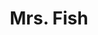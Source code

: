 ---
layout: place
title: "Mrs. Fish"
permalink: /california/los-angeles/mrs-fish.html
stateAbbr: CA
stateName: California
cityName: Los Angeles
seo:
  name: "Mrs. Fish"
  type: Restaurant
  links: http://www.mrsfish.com/
description: "Japanese plates, sushi & whisky are presented in a contemporary space accented by colorful artwork. Mrs. Fish serves delicious sushi in Los Angeles, California. Try fresh Japanese dishes for a great dining experience. Available for takeout, delivery, and dinner."
place_id: ChIJITfiK7XHwoARG6IDkwlSETI
photos:
  - name: >-
      places/ChIJITfiK7XHwoARG6IDkwlSETI/photos/AeeoHcJPTeoBfGE4-OBpOHURKarKpf3up7IfkDsekWG7li9Sx7exCSWVBadzRjPhTD91k3KW7OVdMJMHG-nZhopl4R2T3H-yUpIsj0ZKHQSII_d69ueSIWKQ9uPTksAPtNxHGPWHCWW9onXxc75eRf7XjRhY4YBRACgGldMtKnweTRLbg2hNO_2J3WpzLIcgUa9xsmBFv6ZGaFA4Uyc3-ZDMu0WoHoUWLro1BMt0HXF9lzylT5ITOCUwb99jkKmh-aKFkJLO6CBI_skZamzsSInrq9eydB21nMFFnEL285Ntju23QA
    widthPx: 4800
    heightPx: 3200
    authorAttributions:
      - displayName: Mrs. Fish
        uri: https://maps.google.com/maps/contrib/115781503777530652196
        photoUri: >-
          https://lh3.googleusercontent.com/a-/ALV-UjXGXFkS4rFfywSum4TVjF2GzZNgk2xBZJUtGMA9ARfhbMfdxps=s100-p-k-no-mo
    flagContentUri: >-
      https://www.google.com/local/imagery/report/?cb_client=maps_api_places.places_api&image_key=!1e10!2sAF1QipMteAhEL8jJMYrwqsPW3zAE36RFgjve9aeARGqF&hl=en-US
    googleMapsUri: >-
      https://www.google.com/maps/place//data=!3m4!1e2!3m2!1sAF1QipMteAhEL8jJMYrwqsPW3zAE36RFgjve9aeARGqF!2e10!4m2!3m1!1s0x80c2c7b52be23721:0x321152099303a21b
  - name: >-
      places/ChIJITfiK7XHwoARG6IDkwlSETI/photos/AeeoHcJslUELueqzWqdTD9XZdbbBMtSjKfUFZL784tpolpvivvbYTkse9kxqV9w4Gd4LsmPXcKoAgL4_m0TuaVfbhc9tvqDIOWOZs8_Y1epOurZnBrxO4RughDfihRxnxXKTyqQFGBIwgGINt-0lComrTCDVTSw4CNaiznTxbbOsEro1E4SZeVOjPv7LJIrN5plbrHAhLhEC1e40bDNU9bNn0cTKCrLy5v5CX3eePfVhNv560-6bph0G_mEMEu5ugBZbX0wW4OeRXaIcY7iwXG0AK0m3MEc-nAQ-shLq1-yUWTNL5A
    widthPx: 4550
    heightPx: 3172
    authorAttributions:
      - displayName: Mrs. Fish
        uri: https://maps.google.com/maps/contrib/115781503777530652196
        photoUri: >-
          https://lh3.googleusercontent.com/a-/ALV-UjXGXFkS4rFfywSum4TVjF2GzZNgk2xBZJUtGMA9ARfhbMfdxps=s100-p-k-no-mo
    flagContentUri: >-
      https://www.google.com/local/imagery/report/?cb_client=maps_api_places.places_api&image_key=!1e10!2sAF1QipPcfxMW2x4AQMUhysIrg6MjHnZVh8QTVg2nSF0k&hl=en-US
    googleMapsUri: >-
      https://www.google.com/maps/place//data=!3m4!1e2!3m2!1sAF1QipPcfxMW2x4AQMUhysIrg6MjHnZVh8QTVg2nSF0k!2e10!4m2!3m1!1s0x80c2c7b52be23721:0x321152099303a21b
  - name: >-
      places/ChIJITfiK7XHwoARG6IDkwlSETI/photos/AeeoHcLgpmMeymj_mC5vH5WB9jlaXkrp8l6Xyhk34VtNujq1P3NdtNR0Rmc6YSTXLnwjI22MAXzQnG7PexukV-pG9cQ7hN4hpp7nKquuH-pBZwHzpbsi8pi9cjfFr67hU9LKoYad9l9jP8q6TRXGTm1MwShD0mZMj5_VBEwz-OimeHKOm9d8D5dQNnBv8X3cYdkJBTxcfYp2rkvMvc-8lh4S2SsKpy5RTpG_7ZCm9gdw5PpadiJRR2k2xnYmL-oJmy60YWxDTiKR2KBPLKiJgAv6b6Z1k1CgmmfDsNbpqbDcgGH3P8KOVDbjfg0ZBy0IhB351d5koySnQR46EqH-_SWxXn2Yt6UjIJmK3tHf_5XQ9xLlqp2f7DYzEL7HdlOena6GpVvCMJopzsSSv4zyEov7AJq_1uBuVev9YhNhC6TIOQyzjQ
    widthPx: 3024
    heightPx: 4032
    authorAttributions:
      - displayName: Chaz Nezha
        uri: https://maps.google.com/maps/contrib/116327708800027590391
        photoUri: >-
          https://lh3.googleusercontent.com/a-/ALV-UjWSKmEe1RufuGCLiSlCwUHxSn9IpaaQPA_JOOkNo43VCjBsD551=s100-p-k-no-mo
    flagContentUri: >-
      https://www.google.com/local/imagery/report/?cb_client=maps_api_places.places_api&image_key=!1e10!2sCIHM0ogKEICAgMDA4NKqYA&hl=en-US
    googleMapsUri: >-
      https://www.google.com/maps/place//data=!3m4!1e2!3m2!1sCIHM0ogKEICAgMDA4NKqYA!2e10!4m2!3m1!1s0x80c2c7b52be23721:0x321152099303a21b
  - name: >-
      places/ChIJITfiK7XHwoARG6IDkwlSETI/photos/AeeoHcLaq3nKaSNZIT14W-i2_1XGXiDqkLODSWg0RnVqvBkFxzmGVJGFpDSewir3jha8PG-lfhTSNLFtfo7uyd1vzsvor7jpMmh2ZxEG4g1kY5N3qOl2hGe_xyoBaztDz2HOaxbZQGBsOZBkR8-6Nw3tz3JgZ9kbedaGJzFpIDQtvOwDIYUq_CnF-fgjOyZ0Z2O3Znc4_UohZ9zwfg1vlwomMYKe4B49fmv_uxHTo9l362tEsgGTNY7YUbN8-_kcxBL7FmjwdeudrgxUSERddWOumNJbuE3MrmyV0lGP1jDgrf69VX_6GvAfT0hpjDS-NcM7NC4lKfV6Dhk9YSeurjDcqPnFx8toNyppAVM3E7zwq_sg2EGir_C1OfnfYZRqTayS7NQhv5PITzFYZpJHDTnz9eUulMVy4QoBJ9TYYSXKXZc
    widthPx: 4000
    heightPx: 2252
    authorAttributions:
      - displayName: Jo Max
        uri: https://maps.google.com/maps/contrib/118346101002945333294
        photoUri: >-
          https://lh3.googleusercontent.com/a/ACg8ocL9r9VyzhMLo6GWj73eS9-xqv2cSQ56VWKX3BWQnY5WUa7UvA=s100-p-k-no-mo
    flagContentUri: >-
      https://www.google.com/local/imagery/report/?cb_client=maps_api_places.places_api&image_key=!1e10!2sCIHM0ogKEICAgICzkeCKDg&hl=en-US
    googleMapsUri: >-
      https://www.google.com/maps/place//data=!3m4!1e2!3m2!1sCIHM0ogKEICAgICzkeCKDg!2e10!4m2!3m1!1s0x80c2c7b52be23721:0x321152099303a21b
  - name: >-
      places/ChIJITfiK7XHwoARG6IDkwlSETI/photos/AeeoHcIshCEDcNsg5o2BcH6ulQ-3V7udQP_LGPOm3bN8pNj8IvIJ5I1oQvfOZcOaAMhdnE9D8dmicm_S6zyIlSZVASLXJtsZ2Ic96u7--cCZRC0N4evcnhk-A1XL53vDCEE8bAtMxJRfpUZl5tsPbiNcN9lu0Egzdov2N712Pzr_gPfJa-M9tnrJmcfJ_bm56AfY0nWmOsPCF7pMEde0NRuUhQn8Kz5wcRmWqkA9Yl0x2B8Tuy41lkf8ZJw2lSU-YPnHTf3-c-_vkOG7RFEiQ-eDU76LL8BZpCZO9_N-kG29mOFH3w8au6xhqTgbxM7HFeKwOHzQAGO3MMO6LjNgixE9ibijJ3Qf8vgkAEWfQnfvawjySuVh-iQtXk-42I4CviCgCeGfBQgHmPGDDmfA4I0WUxKz1Ra_QgW6A7AGopkVEPz4ppA_
    widthPx: 4000
    heightPx: 2252
    authorAttributions:
      - displayName: E. Dominic Black
        uri: https://maps.google.com/maps/contrib/113056801039421773205
        photoUri: >-
          https://lh3.googleusercontent.com/a-/ALV-UjVjPTf7nVLcI6vOOWe9_BjR7dfv08M7-VkndUkJkiVauQj-T9BV=s100-p-k-no-mo
    flagContentUri: >-
      https://www.google.com/local/imagery/report/?cb_client=maps_api_places.places_api&image_key=!1e10!2sCIHM0ogKEICAgICr_p7U2QE&hl=en-US
    googleMapsUri: >-
      https://www.google.com/maps/place//data=!3m4!1e2!3m2!1sCIHM0ogKEICAgICr_p7U2QE!2e10!4m2!3m1!1s0x80c2c7b52be23721:0x321152099303a21b
  - name: >-
      places/ChIJITfiK7XHwoARG6IDkwlSETI/photos/AeeoHcJLzK_fUvyOkgo2CBinj8OGKI6709zCTySqy1P_OnF9uD5ga4NEXXGiWhGnfjTiiF5HsmwsQqf4ZIJnYyR-VFbzJjrY0zJEFJZu45VGkE2KHjnwbX-WgKuzt-htK2lhmt4kJfJqAiHfWNYJQ4CwNzY9zw_dLG732wAuMpg79yWuCM8hIDIJHwzClo0hVYqmhvhf8bfTmuSruq4GGVep2VCCUe902z7XL_KpiR2UzqMU2in5wlPzHacQrG7pfo-PRfpPV6e7ywbwH4uv83GRkOLqBXFLcKzLbBRwpJjthX_p33P3fQ0Pa3is0SsIwY8ok3g0LSaQNYmcoscSnz9aIRTjO-0dHYOwvPAd7NCKIo0Nl4BUNLHabtAKce3oRGRAd1s3cLvenrcj1r6KglRwkmubLGc3aafz6nZ-XypTmu682WAd
    widthPx: 1000
    heightPx: 667
    authorAttributions:
      - displayName: William Cardoza
        uri: https://maps.google.com/maps/contrib/117828086802064938037
        photoUri: >-
          https://lh3.googleusercontent.com/a/ACg8ocKAaj4G8bilAgieweIznzRuoZMKvQaufLR6EmIjlZHplDlfSA=s100-p-k-no-mo
    flagContentUri: >-
      https://www.google.com/local/imagery/report/?cb_client=maps_api_places.places_api&image_key=!1e10!2sCIHM0ogKEICAgIDj6eeS_QE&hl=en-US
    googleMapsUri: >-
      https://www.google.com/maps/place//data=!3m4!1e2!3m2!1sCIHM0ogKEICAgIDj6eeS_QE!2e10!4m2!3m1!1s0x80c2c7b52be23721:0x321152099303a21b
  - name: >-
      places/ChIJITfiK7XHwoARG6IDkwlSETI/photos/AeeoHcIRDjIuQObdUQD4rwuAqnIhKUpUvlAGyxxhBSj1uO1aVcDXmGFkWUH-8u0Wk6yJXtV4hn83oe3tCMC1LDYyre-OS-GY1FgE4-9VtA8HPeHgbzDzlx3584VkrvU0NPkn0eTk3TjNDHPXaMmVQtHOWGRtNsFLlyro38sbQ80H8CWe9DzGVEExWtQbkCYhxYthb7T9etxf17nu7VQvTflAY37Ro59bV69FcUEAAD8HiM_TylKwUTSdy9ggCwYdOELO9C7CjtUuXigTRY2IKbVSvGS6tcI_X8klmWykp_BTMEsaaw
    widthPx: 4757
    heightPx: 3336
    authorAttributions:
      - displayName: Mrs. Fish
        uri: https://maps.google.com/maps/contrib/115781503777530652196
        photoUri: >-
          https://lh3.googleusercontent.com/a-/ALV-UjXGXFkS4rFfywSum4TVjF2GzZNgk2xBZJUtGMA9ARfhbMfdxps=s100-p-k-no-mo
    flagContentUri: >-
      https://www.google.com/local/imagery/report/?cb_client=maps_api_places.places_api&image_key=!1e10!2sAF1QipMZxvXKNA3O4TisVoy1ReEPLden3cgX7spHuWvS&hl=en-US
    googleMapsUri: >-
      https://www.google.com/maps/place//data=!3m4!1e2!3m2!1sAF1QipMZxvXKNA3O4TisVoy1ReEPLden3cgX7spHuWvS!2e10!4m2!3m1!1s0x80c2c7b52be23721:0x321152099303a21b
  - name: >-
      places/ChIJITfiK7XHwoARG6IDkwlSETI/photos/AeeoHcIr8Go80oGQm4xdamwwhcl6aPG8rbxYn90IVJ-FXPkpdD0zrIwMWi97aWWx99sGr_JXuf4JjYtPYq0gxR0a_XWjk3kypdGmCmACBmCb8iOJBKN-qXm7vuFJAfgCNz3hNsbufDKIc8hOEnc0ZbuVumiw4Ip3DXZxWc_7JKX4zxzbxEtpdAh5X8SVSTxupFUgp5HHPqNQGNeFptelhYFr1yf-ByEfpNxlSF3kM22Rd38sURBa1-_5X7Iee0Gxh3ubyJSFHLYeBDtRPrAtoLTZykr6OozVKcKxQ0ABKymlI4OZ-w
    widthPx: 4527
    heightPx: 3648
    authorAttributions:
      - displayName: Mrs. Fish
        uri: https://maps.google.com/maps/contrib/115781503777530652196
        photoUri: >-
          https://lh3.googleusercontent.com/a-/ALV-UjXGXFkS4rFfywSum4TVjF2GzZNgk2xBZJUtGMA9ARfhbMfdxps=s100-p-k-no-mo
    flagContentUri: >-
      https://www.google.com/local/imagery/report/?cb_client=maps_api_places.places_api&image_key=!1e10!2sAF1QipOeaRaQb-xDfDgXOgHhlsHWibUPy7RXToNdPI-n&hl=en-US
    googleMapsUri: >-
      https://www.google.com/maps/place//data=!3m4!1e2!3m2!1sAF1QipOeaRaQb-xDfDgXOgHhlsHWibUPy7RXToNdPI-n!2e10!4m2!3m1!1s0x80c2c7b52be23721:0x321152099303a21b
  - name: >-
      places/ChIJITfiK7XHwoARG6IDkwlSETI/photos/AeeoHcKZMcLYkPdZMMxO5flmk2wsESaAU5R_CYGQb4KVJbqpiJsXsbcmtWmX8neA3bLJEh-8qzuGZANX43vlCeL5hikqvfj-dtF83pVlqafzNeZJZGyxAYfR1SAPYXVhD8ptgnbuGD-EdEvcHQ33RLGEMHYHXNFLp1KcaVOIJybZprkLYUnBCpCRkMC8qo2Iuu1h2-EaXjbQ7Pzo6HAoIcBU9P93Cijt1yvYIp784CtB1Bp3xUrSjfpaC1DXXoYVEIB5uW3igoTkagzYlhe2jaTdUY4fzHhGG9PaGLETvh1uwgnM_5mNvSECzbUrggv9JJxL_YfBirX7Nj3_qIQQOGzc2Puf7aBO80voMLKvcPWYdp0WPzmj8TVxhgohhN1pniptViNFqtdJLEil7l_IHFcy02Lu6G3w9YX9IsExuTn3SACj44c
    widthPx: 3495
    heightPx: 2621
    authorAttributions:
      - displayName: Roy Cui
        uri: https://maps.google.com/maps/contrib/109531321803681212414
        photoUri: >-
          https://lh3.googleusercontent.com/a-/ALV-UjVI7LAxGd9Zn-iyvVtV-mdRUL8XG9T7Vldm67lt7edgOZ7zeY1b=s100-p-k-no-mo
    flagContentUri: >-
      https://www.google.com/local/imagery/report/?cb_client=maps_api_places.places_api&image_key=!1e10!2sCIHM0ogKEICAgICj1riL7wE&hl=en-US
    googleMapsUri: >-
      https://www.google.com/maps/place//data=!3m4!1e2!3m2!1sCIHM0ogKEICAgICj1riL7wE!2e10!4m2!3m1!1s0x80c2c7b52be23721:0x321152099303a21b
  - name: >-
      places/ChIJITfiK7XHwoARG6IDkwlSETI/photos/AeeoHcKmZ6jSM41VOhmzzlezWOOswYrF_ViU1_FXipX0CJSI-zN0ahvMLN_9Bu8lVMLT_xDphfWv93AiZdYIgryUNN0o4WH124SRc_jRakAK8uNONoyjBQTQ9WfJaV2A19GkVVH8VgjL8QgTASUj6mZphFvT7T1esOXEkhhsjvs4EG0SG2aWvzfG99lUHS8JE7WwjZXMzFA7Bk89wsH5HralzH29cKPfUktHUQSxbhD8PvJVOp209uVkOnKT4uz4MlPF80xT_a6X6TQOmKK9DiSZSKB8_XJtImfx4wMW22eFAuhG0A
    widthPx: 800
    heightPx: 533
    authorAttributions:
      - displayName: Mrs. Fish
        uri: https://maps.google.com/maps/contrib/115781503777530652196
        photoUri: >-
          https://lh3.googleusercontent.com/a-/ALV-UjXGXFkS4rFfywSum4TVjF2GzZNgk2xBZJUtGMA9ARfhbMfdxps=s100-p-k-no-mo
    flagContentUri: >-
      https://www.google.com/local/imagery/report/?cb_client=maps_api_places.places_api&image_key=!1e10!2sAF1QipPQKE7eoXvQWkIpU6WCIUM261a2PFsASwVq6shm&hl=en-US
    googleMapsUri: >-
      https://www.google.com/maps/place//data=!3m4!1e2!3m2!1sAF1QipPQKE7eoXvQWkIpU6WCIUM261a2PFsASwVq6shm!2e10!4m2!3m1!1s0x80c2c7b52be23721:0x321152099303a21b
address: 448 S Hill St, Los Angeles, CA 90013, USA
street: 448 S Hill St
city: Los Angeles
state: CA
zip: '90013'
country: USA
neighborhood: Downtown Los Angeles
latitude: '34.048889'
longitude: '-118.251490'
accessibility_options:
  wheelchairAccessibleParking: true
  wheelchairAccessibleEntrance: false
  wheelchairAccessibleRestroom: true
  wheelchairAccessibleSeating: true
business_status: OPERATIONAL
name: Mrs. Fish
google_maps_links:
  directionsUri: >-
    https://www.google.com/maps/dir//''/data=!4m7!4m6!1m1!4e2!1m2!1m1!1s0x80c2c7b52be23721:0x321152099303a21b!3e0
  placeUri: https://maps.google.com/?cid=3607754977575150107
  writeAReviewUri: >-
    https://www.google.com/maps/place//data=!4m3!3m2!1s0x80c2c7b52be23721:0x321152099303a21b!12e1
  reviewsUri: >-
    https://www.google.com/maps/place//data=!4m4!3m3!1s0x80c2c7b52be23721:0x321152099303a21b!9m1!1b1
  photosUri: >-
    https://www.google.com/maps/place//data=!4m3!3m2!1s0x80c2c7b52be23721:0x321152099303a21b!10e5
primary_type: Restaurant
opening_hours:
  regular: null
  current: null
secondary_opening_hours:
  regular:
    weekdayDescriptions: null
    type: null
  current:
    weekdayDescriptions: null
    type: null
phone: (213) 873-4444
price_level: PRICE_LEVEL_MODERATE
price_range: $50 &ndash; $100
rating: '4.4'
rating_count: 0
website: http://www.mrsfish.com/
reviews:
  - name: >-
      places/ChIJITfiK7XHwoARG6IDkwlSETI/reviews/ChZDSUhNMG9nS0VJQ0FnTURBNE5MS2R3EAE
    relativePublishTimeDescription: 2 months ago
    rating: 5
    text:
      text: >-
        A very trendy and bustling spot! While waiting for our table at Mrs.
        Fish, we enjoyed a drink at their sister restaurant, Perch—a great
        option I’d recommend. Parking can be tricky, but we got lucky with a
        metered spot right across the street. I'll let the photos speak for
        themselves—we ordered the chef’s tasting menu along with a few extra
        dishes. I couldn’t resist capturing plenty of content!
      languageCode: en
    originalText:
      text: >-
        A very trendy and bustling spot! While waiting for our table at Mrs.
        Fish, we enjoyed a drink at their sister restaurant, Perch—a great
        option I’d recommend. Parking can be tricky, but we got lucky with a
        metered spot right across the street. I'll let the photos speak for
        themselves—we ordered the chef’s tasting menu along with a few extra
        dishes. I couldn’t resist capturing plenty of content!
      languageCode: en
    authorAttribution:
      displayName: Chaz Nezha
      uri: https://www.google.com/maps/contrib/116327708800027590391/reviews
      photoUri: >-
        https://lh3.googleusercontent.com/a-/ALV-UjWSKmEe1RufuGCLiSlCwUHxSn9IpaaQPA_JOOkNo43VCjBsD551=s128-c0x00000000-cc-rp-mo-ba6
    publishTime: '2025-02-06T05:09:32.890152Z'
    flagContentUri: >-
      https://www.google.com/local/review/rap/report?postId=ChZDSUhNMG9nS0VJQ0FnTURBNE5MS2R3EAE&d=17924085&t=1
    googleMapsUri: >-
      https://www.google.com/maps/reviews/data=!4m6!14m5!1m4!2m3!1sChZDSUhNMG9nS0VJQ0FnTURBNE5MS2R3EAE!2m1!1s0x80c2c7b52be23721:0x321152099303a21b
  - name: >-
      places/ChIJITfiK7XHwoARG6IDkwlSETI/reviews/ChZDSUhNMG9nS0VJQ0FnTUN3N3ZqTlF3EAE
    relativePublishTimeDescription: 3 weeks ago
    rating: 5
    text:
      text: >-
        Omg the best experience I have had by far in a bar in DTLA . Going in I
        was welcomed by the lovely security Jeremy who talked to me about their
        bars and the bartender Yutajaro. He made the most delightful cocktails
        whiskey drinks ever. He is patient and very knowledgeable about flavors
        and alcohol. He knew how to balance each ingredient and made my husband
        feel so special for his birthday ! A 10/10 . Thank you so much to all
        the beautiful staff. Lots of steps to go up and down worth it with the
        fish tanks and decor .
      languageCode: en
    originalText:
      text: >-
        Omg the best experience I have had by far in a bar in DTLA . Going in I
        was welcomed by the lovely security Jeremy who talked to me about their
        bars and the bartender Yutajaro. He made the most delightful cocktails
        whiskey drinks ever. He is patient and very knowledgeable about flavors
        and alcohol. He knew how to balance each ingredient and made my husband
        feel so special for his birthday ! A 10/10 . Thank you so much to all
        the beautiful staff. Lots of steps to go up and down worth it with the
        fish tanks and decor .
      languageCode: en
    authorAttribution:
      displayName: Katherine Sanchez
      uri: https://www.google.com/maps/contrib/109720485911157222178/reviews
      photoUri: >-
        https://lh3.googleusercontent.com/a-/ALV-UjV9U40FmfxEAGKEQVCaEK1G6F4mgorNP_dnLDguHzAQ1B5YaXc2=s128-c0x00000000-cc-rp-mo-ba3
    publishTime: '2025-03-19T00:52:36.759552Z'
    flagContentUri: >-
      https://www.google.com/local/review/rap/report?postId=ChZDSUhNMG9nS0VJQ0FnTUN3N3ZqTlF3EAE&d=17924085&t=1
    googleMapsUri: >-
      https://www.google.com/maps/reviews/data=!4m6!14m5!1m4!2m3!1sChZDSUhNMG9nS0VJQ0FnTUN3N3ZqTlF3EAE!2m1!1s0x80c2c7b52be23721:0x321152099303a21b
  - name: >-
      places/ChIJITfiK7XHwoARG6IDkwlSETI/reviews/ChZDSUhNMG9nS0VJQ0FnSURfZ2ZIOVZnEAE
    relativePublishTimeDescription: 2 months ago
    rating: 4
    text:
      text: >-
        I came here for my birthday dinner! I had never heard of this place
        before. It's right next door to the Perch in Los AngeParking - street
        parking available if you're lucky, otherwise, I used valet. It was $15
        for valet and they have an app where you can request your car about 10
        min prior to you leaving. The restaurant seats you once your entire
        party is there. You can wait at the cute bar they have and order a drink
        while you wait. The decor inside is stunning! We were lucky at got to
        sit right under the fish tank. Service was OK. Everyone was friendly for
        the most part, but I did have them box my food and didn't end up
        receiving it when l left, they threw it away. I was very upset about
        that. Otherwise, it was a good experience. They let us bring in a cake
        from outside for my birthday. It's definitely worth a shot if you're in
        the area.


        Food and drink review:

        Chika: (5/5) delicious mocktail. Flavors blended well together.


        Spicy green beans: (4/5) I wanted to love them, but they were just Ok.
        They were very hard to chew, but had a nice kick to them.


        Salmon carpaccio: (4/5) These had great flavor but portion was tiny for
        the price.


        Rainbow roll, salmon avocado, and California roll: These were all
        delicious!! The fish was fresh and they were pretty big pieces.


        Karaage skewer: (5/5) These were yummy. They had good texture and
        flavor. Dipping sauce was tasty too. 3 in one serving for all skewers.

        Porkbelly skewer: (5/5) Super good! Great flavor.


        Shrimp skewer: (5/5) everyone devoured these ones fast!

        Seared tuna crispy rice: (5/5) These were my favorite.

        Omg so good and the sauce on top was delicious!


        Edamame: (5/5) Overall good flavor. The spicy chili one was yummy!


        Miso cod: (2/5) The fish was cooked well but was topped with some aioli
        sauce that killed the flavor. We ended up sending it back.


        Brisket: (4/5) This was super tasty! It was tender and flavors blended
        well together.


        Short rib: (5/5) This was bomb. My favorite dish. The potatoes and meat
        were a fantastic combo. l'd definitely order again.


        Pork belly ramen: (5/5) The broth was unique. I never tried ramen like
        that before. It was super good!
      languageCode: en
    originalText:
      text: >-
        I came here for my birthday dinner! I had never heard of this place
        before. It's right next door to the Perch in Los AngeParking - street
        parking available if you're lucky, otherwise, I used valet. It was $15
        for valet and they have an app where you can request your car about 10
        min prior to you leaving. The restaurant seats you once your entire
        party is there. You can wait at the cute bar they have and order a drink
        while you wait. The decor inside is stunning! We were lucky at got to
        sit right under the fish tank. Service was OK. Everyone was friendly for
        the most part, but I did have them box my food and didn't end up
        receiving it when l left, they threw it away. I was very upset about
        that. Otherwise, it was a good experience. They let us bring in a cake
        from outside for my birthday. It's definitely worth a shot if you're in
        the area.


        Food and drink review:

        Chika: (5/5) delicious mocktail. Flavors blended well together.


        Spicy green beans: (4/5) I wanted to love them, but they were just Ok.
        They were very hard to chew, but had a nice kick to them.


        Salmon carpaccio: (4/5) These had great flavor but portion was tiny for
        the price.


        Rainbow roll, salmon avocado, and California roll: These were all
        delicious!! The fish was fresh and they were pretty big pieces.


        Karaage skewer: (5/5) These were yummy. They had good texture and
        flavor. Dipping sauce was tasty too. 3 in one serving for all skewers.

        Porkbelly skewer: (5/5) Super good! Great flavor.


        Shrimp skewer: (5/5) everyone devoured these ones fast!

        Seared tuna crispy rice: (5/5) These were my favorite.

        Omg so good and the sauce on top was delicious!


        Edamame: (5/5) Overall good flavor. The spicy chili one was yummy!


        Miso cod: (2/5) The fish was cooked well but was topped with some aioli
        sauce that killed the flavor. We ended up sending it back.


        Brisket: (4/5) This was super tasty! It was tender and flavors blended
        well together.


        Short rib: (5/5) This was bomb. My favorite dish. The potatoes and meat
        were a fantastic combo. l'd definitely order again.


        Pork belly ramen: (5/5) The broth was unique. I never tried ramen like
        that before. It was super good!
      languageCode: en
    authorAttribution:
      displayName: kaloni sam
      uri: https://www.google.com/maps/contrib/116322199584570506576/reviews
      photoUri: >-
        https://lh3.googleusercontent.com/a-/ALV-UjWVASbUrivC_J53xpMEH2c4Fgb1X-nI-pyNhvN6aIG4pRTqwac=s128-c0x00000000-cc-rp-mo-ba4
    publishTime: '2025-01-24T17:07:21.116054Z'
    flagContentUri: >-
      https://www.google.com/local/review/rap/report?postId=ChZDSUhNMG9nS0VJQ0FnSURfZ2ZIOVZnEAE&d=17924085&t=1
    googleMapsUri: >-
      https://www.google.com/maps/reviews/data=!4m6!14m5!1m4!2m3!1sChZDSUhNMG9nS0VJQ0FnSURfZ2ZIOVZnEAE!2m1!1s0x80c2c7b52be23721:0x321152099303a21b
  - name: >-
      places/ChIJITfiK7XHwoARG6IDkwlSETI/reviews/ChRDSUhNMG9nS0VJQ0FnTUN3cmY0bBAB
    relativePublishTimeDescription: 3 weeks ago
    rating: 5
    text:
      text: >-
        The atmosphere is so beautiful and very relaxing.  I highly recommend
        this restaurant. The waiter was the sweetest 💕 very attentive.

        Drinks are delicious, and there's a variety to choose from.
      languageCode: en
    originalText:
      text: >-
        The atmosphere is so beautiful and very relaxing.  I highly recommend
        this restaurant. The waiter was the sweetest 💕 very attentive.

        Drinks are delicious, and there's a variety to choose from.
      languageCode: en
    authorAttribution:
      displayName: Jasmin Montenegro
      uri: https://www.google.com/maps/contrib/105142071025195998818/reviews
      photoUri: >-
        https://lh3.googleusercontent.com/a-/ALV-UjUufuo9OJmrZYG_gEzkuYFIWVVLF2MO0h--EeGz8NqngPhh6T4N=s128-c0x00000000-cc-rp-mo-ba2
    publishTime: '2025-03-20T13:50:23.017693Z'
    flagContentUri: >-
      https://www.google.com/local/review/rap/report?postId=ChRDSUhNMG9nS0VJQ0FnTUN3cmY0bBAB&d=17924085&t=1
    googleMapsUri: >-
      https://www.google.com/maps/reviews/data=!4m6!14m5!1m4!2m3!1sChRDSUhNMG9nS0VJQ0FnTUN3cmY0bBAB!2m1!1s0x80c2c7b52be23721:0x321152099303a21b
  - name: >-
      places/ChIJITfiK7XHwoARG6IDkwlSETI/reviews/ChdDSUhNMG9nS0VJQ0FnTUNJMy1QaXFnRRAB
    relativePublishTimeDescription: a week ago
    rating: 4
    text:
      text: >-
        This was my first time going after wanting to go for quite some time. We
        had drinks at Perch prior to our reservation at Mrs. Fish. The server
        was VERY knowledgeable about the menu and very helpful with making
        selections. The food selections were good. The drinks were nice.
        Desserts were amazing - I will think of wasabi and chocolate in a very
        different way. The sound system is quite nice. Good vibe in the place.
        The art is eclectic, but those fish tanks!
      languageCode: en
    originalText:
      text: >-
        This was my first time going after wanting to go for quite some time. We
        had drinks at Perch prior to our reservation at Mrs. Fish. The server
        was VERY knowledgeable about the menu and very helpful with making
        selections. The food selections were good. The drinks were nice.
        Desserts were amazing - I will think of wasabi and chocolate in a very
        different way. The sound system is quite nice. Good vibe in the place.
        The art is eclectic, but those fish tanks!
      languageCode: en
    authorAttribution:
      displayName: RJ Dyer
      uri: https://www.google.com/maps/contrib/107301715579015103354/reviews
      photoUri: >-
        https://lh3.googleusercontent.com/a/ACg8ocLGrLVzlAaD2ouxl_k5SGzT1dp8KPF3EuoMuL5AcKl53kCdSA=s128-c0x00000000-cc-rp-mo
    publishTime: '2025-04-05T21:07:01.971913Z'
    flagContentUri: >-
      https://www.google.com/local/review/rap/report?postId=ChdDSUhNMG9nS0VJQ0FnTUNJMy1QaXFnRRAB&d=17924085&t=1
    googleMapsUri: >-
      https://www.google.com/maps/reviews/data=!4m6!14m5!1m4!2m3!1sChdDSUhNMG9nS0VJQ0FnTUNJMy1QaXFnRRAB!2m1!1s0x80c2c7b52be23721:0x321152099303a21b
parking_options:
  paidStreetParking: true
  valetParking: true
payment_options:
  acceptsCreditCards: true
  acceptsDebitCards: true
  acceptsCashOnly: false
  acceptsNfc: true
allow_dogs: null
curbside_pickup: null
delivery: true
dine_in: true
good_for_children: true
good_for_groups: true
good_for_sports: false
live_music: true
menu_for_children: true
outdoor_seating: false
reservable: true
restroom: true
serves_beer: true
serves_breakfast: false
serves_brunch: false
serves_cocktails: true
serves_coffee: true
serves_dinner: true
serves_dessert: true
serves_lunch: false
serves_vegetarian_food: true
serves_wine: true
takeout: true
update_category: essentials
summary: >-
  Japanese plates, sushi & whisky are presented in a contemporary space accented
  by colorful artwork.

---